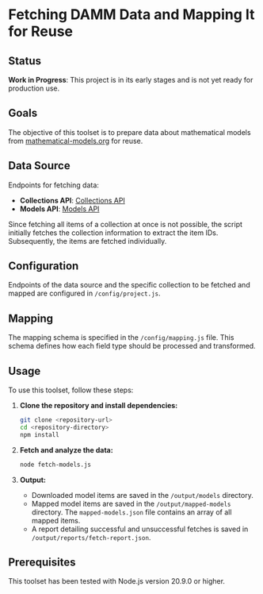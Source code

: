 # Fetching DAMM Data and Mapping It for Reuse

## Status

**Work in Progress**: This project is in its early stages and is not yet ready for production use.

## Goals

The objective of this toolset is to prepare data about mathematical models from [mathematical-models.org](https://mathematical-models.org/) for reuse.

## Data Source

Endpoints for fetching data:

- **Collections API**: [Collections API](https://mathematical-models.org/api/collections/)
- **Models API**: [Models API](https://mathematical-models.org/api/models/)

Since fetching all items of a collection at once is not possible, the script initially fetches the collection information to extract the item IDs. Subsequently, the items are fetched individually.

## Configuration

Endpoints of the data source and the specific collection to be fetched and mapped are configured in `/config/project.js`.

## Mapping

The mapping schema is specified in the `/config/mapping.js` file. This schema defines how each field type should be processed and transformed.

## Usage

To use this toolset, follow these steps:

1. **Clone the repository and install dependencies:**

    ```bash
    git clone <repository-url>
    cd <repository-directory>
    npm install
    ```

2. **Fetch and analyze the data:**

    ```bash
    node fetch-models.js
    ```

3. **Output:**

    - Downloaded model items are saved in the `/output/models` directory.
    - Mapped model items are saved in the `/output/mapped-models` directory. The `mapped-models.json` file contains an array of all mapped items.
    - A report detailing successful and unsuccessful fetches is saved in `/output/reports/fetch-report.json`.

## Prerequisites

This toolset has been tested with Node.js version 20.9.0 or higher.
